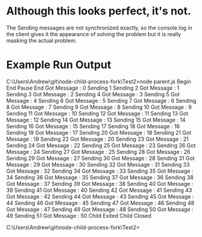 # Although this looks perfect, it's not.

The Sending messages are not synchronized exactly, so the console.log in the client
gives it the appearance of solving the problem but it is really masking the actual 
problem. 

# Example Run Output

C:\Users\Andrew\git\node-child-process-fork\Test2>node parent.js
Begin
End
Pause End
Got Message : 0
Sending 1
Sending 2
Got Message : 1
Sending 3
Got Message : 2
Sending 4
Got Message : 3
Sending 5
Got Message : 4
Sending 6
Got Message : 5
Sending 7
Got Message : 6
Sending 8
Got Message : 7
Sending 9
Got Message : 8
Sending 10
Got Message : 9
Sending 11
Got Message : 10
Sending 12
Got Message : 11
Sending 13
Got Message : 12
Sending 14
Got Message : 13
Sending 15
Got Message : 14
Sending 16
Got Message : 15
Sending 17
Sending 18
Got Message : 16
Sending 19
Got Message : 17
Sending 20
Got Message : 18
Sending 21
Got Message : 19
Sending 22
Got Message : 20
Sending 23
Got Message : 21
Sending 24
Got Message : 22
Sending 25
Got Message : 23
Sending 26
Got Message : 24
Sending 27
Got Message : 25
Sending 28
Got Message : 26
Sending 29
Got Message : 27
Sending 30
Got Message : 28
Sending 31
Got Message : 29
Got Message : 30
Sending 32
Got Message : 31
Sending 33
Got Message : 32
Sending 34
Got Message : 33
Sending 35
Got Message : 34
Sending 36
Got Message : 35
Sending 37
Got Message : 36
Sending 38
Got Message : 37
Sending 39
Got Message : 38
Sending 40
Got Message : 39
Sending 41
Got Message : 40
Sending 42
Got Message : 41
Sending 43
Got Message : 42
Sending 44
Got Message : 43
Sending 45
Got Message : 44
Sending 46
Got Message : 45
Sending 47
Got Message : 46
Sending 48
Got Message : 47
Sending 49
Got Message : 48
Sending 50
Got Message : 49
Sending 51
Got Message : 50
Child Exited
Child Closed

C:\Users\Andrew\git\node-child-process-fork\Test2>
